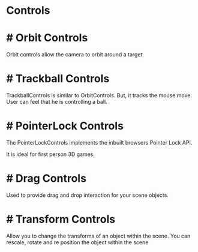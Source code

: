 #  Controls

# #  Orbit Controls

Orbit controls allow the camera to orbit around a target.

# #  Trackball Controls

TrackballControls is similar to OrbitControls. But, it tracks the mouse move. User can feel that he is controlling a ball.

# #  PointerLock Controls

The PointerLockControls implements the inbuilt browsers Pointer Lock API.

It is ideal for first person 3D games.

# #  Drag Controls

Used to provide drag and drop interaction for your scene objects.

# #  Transform Controls

Allow you to change the transforms of an object within the scene. You can rescale, rotate and re position the object within the scene


